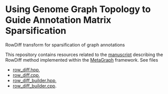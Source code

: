 # Using Genome Graph Topology to Guide Annotation Matrix Sparsification

RowDiff transform for sparsification of graph annotations

This repository contains resources related to the [manuscript](https://academic.oup.com/bioinformatics/article/37/Supplement_1/i169/6319677) describing the RowDiff method implemented within the [MetaGraph](https://github.com/ratschlab/metagraph) framework.
See files
* [row_diff.hpp](https://github.com/ratschlab/metagraph/tree/b78c39c9e51c40f409aa93478bb645fe4b239bd3/metagraph/src/annotation/binary_matrix/row_diff/row_diff.hpp),
* [row_diff.cpp](https://github.com/ratschlab/metagraph/tree/b78c39c9e51c40f409aa93478bb645fe4b239bd3/metagraph/src/annotation/binary_matrix/row_diff/row_diff.cpp),
* [row_diff_builder.hpp](https://github.com/ratschlab/metagraph/tree/b78c39c9e51c40f409aa93478bb645fe4b239bd3/metagraph/src/annotation/row_diff_builder.hpp),
* [row_diff_builder.cpp](https://github.com/ratschlab/metagraph/tree/b78c39c9e51c40f409aa93478bb645fe4b239bd3/metagraph/src/annotation/row_diff_builder.cpp).
